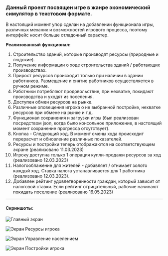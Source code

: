 ### Данный проект посвящен игре в жанре экономический симулятор в текстовом формате.

В настоящий момент упор сделан на добавлении функционала игры, различных механик и возможностей игрового процесса, поэтому интерфейс носит больше отладочный характер.

**Реализованный функционал:**

1. Строительство зданий, которые производят ресурсы (природные и людские).
2. Получение информации о ходе строительства зданий / работающих производствах.
3. Прирост ресурсов происходит только при наличии в здании работников. Размещение и снятие
   работников осуществляется в ручном режиме.
4. Работники потребляют продовольствие, при нехватке, покидают производства и уходят из поселения.
5. Доступен обмен ресурсов на рынке.
6. Различные оповещения игрока о не выбранной постройке, нехватке ресурсов при обмене на рынке и
   т.д.
7. Функционал сохранения и загрузки игры (был реализован посредством json, когда было консольное
   приложение, в настоящий момент сохранение прогресса отсутствует).
8. Кнопка - Следующий ход. В момент смены хода происходит перерасчет и обновление различных
   показателей.
9. Ресурсы и постройки теперь отображаются на соответствующем экране (реализовано 11.03.2023)
10. Игроку доступна только 1 операция купли-продажи ресурсов за ход (реализовано 12.03.2023)
11. Налогооблажение для жителей - добавляет / отнимает золото каждый ход. Ставка налога
    устанавливается для 1 работника (реализовано 12.03.2023).
12. Добавлен рейтинг удовлетворенности граждан, который зависит от налоговой ставки. Если рейтинг
    отрицательный, рабочие начинают покидать поселение (реализовано 16.05.2023)

___
#### Скриншоты:

![Главный экран](https://user-images.githubusercontent.com/92044501/226719702-a9a9453a-e8cf-4f60-b381-e4b183455c13.jpg)

![Экран Ресурсы игрока](https://user-images.githubusercontent.com/92044501/224481360-be86636c-797f-4021-b3d6-34338838f4a4.jpg)

![Экран Управление населением](https://user-images.githubusercontent.com/92044501/226719742-04a06c2a-96bf-4c5d-a7e7-884b1bf8de6d.jpg)

![Экран Постройки игрока](https://user-images.githubusercontent.com/92044501/224481362-ca63187f-5503-4ef6-a0ac-24bd6dd0d87b.jpg)
